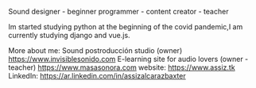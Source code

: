 Sound designer - beginner programmer - content creator - teacher

Im started studying python at the beginning of the covid pandemic,I am currently studying django and vue.js.    


More about me:
Sound postroducción studio (owner) https://www.invisiblesonido.com
E-learning site for audio lovers (owner - teacher) https://www.masasonora.com
website: https://www.assiz.tk
LinkedIn: https://ar.linkedin.com/in/assizalcarazbaxter




<!--
**assizalcaraz/assizalcaraz** is a ✨ _special_ ✨ repository because its `README.md` (this file) appears on your GitHub profile.

Here are some ideas to get you started:

- 🔭 I’m currently working on ...
- 🌱 I’m currently learning ...
- 👯 I’m looking to collaborate on ...
- 🤔 I’m looking for help with ...
- 💬 Ask me about ...
- 📫 How to reach me: ...
- 😄 Pronouns: ...
- ⚡ Fun fact: ...
-->

